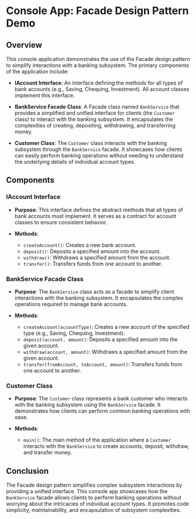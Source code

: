 # Console App: Facade Design Pattern Demo

## Overview

This console application demonstrates the use of the Facade design pattern to simplify interactions with a banking subsystem. The primary components of the application include:

- **IAccount Interface**: An interface defining the methods for all types of bank accounts (e.g., Saving, Chequing, Investment). All account classes implement this interface.

- **BankService Facade Class**: A Facade class named `BankService` that provides a simplified and unified interface for clients (the `Customer` class) to interact with the banking subsystem. It encapsulates the complexities of creating, depositing, withdrawing, and transferring money.

- **Customer Class**: The `Customer` class interacts with the banking subsystem through the `BankService` facade. It showcases how clients can easily perform banking operations without needing to understand the underlying details of individual account types.

## Components

### IAccount Interface

- **Purpose**: This interface defines the abstract methods that all types of bank accounts must implement. It serves as a contract for account classes to ensure consistent behavior.

- **Methods**:
  - `createAccount()`: Creates a new bank account.
  - `deposit()`: Deposits a specified amount into the account.
  - `withdraw()`: Withdraws a specified amount from the account.
  - `transfer()`: Transfers funds from one account to another.

### BankService Facade Class

- **Purpose**: The `BankService` class acts as a facade to simplify client interactions with the banking subsystem. It encapsulates the complex operations required to manage bank accounts.

- **Methods**:
  - `createAccount(accountType)`: Creates a new account of the specified type (e.g., Saving, Chequing, Investment).
  - `deposit(account, amount)`: Deposits a specified amount into the given account.
  - `withdraw(account, amount)`: Withdraws a specified amount from the given account.
  - `transfer(fromAccount, toAccount, amount)`: Transfers funds from one account to another.

### Customer Class

- **Purpose**: The `Customer` class represents a bank customer who interacts with the banking subsystem using the `BankService` facade. It demonstrates how clients can perform common banking operations with ease.

- **Methods**:
  - `main()`: The main method of the application where a `Customer` interacts with the `BankService` to create accounts, deposit, withdraw, and transfer money.

## Conclusion

The Facade design pattern simplifies complex subsystem interactions by providing a unified interface. This console app showcases how the `BankService` facade allows clients to perform banking operations without worrying about the intricacies of individual account types. It promotes code simplicity, maintainability, and encapsulation of subsystem complexities.
